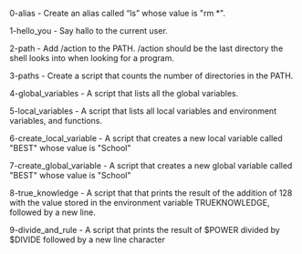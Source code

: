 0-alias - Create an alias called “ls” whose value is "rm *".

1-hello_you - Say hallo to the current user.

2-path - Add /action to the PATH. /action should be the last directory the shell looks into when looking for a program.

3-paths - Create a script that counts the number of directories in the PATH.

4-global_variables - A script that lists all the global variables.

5-local_variables - A script that lists all local variables and environment variables, and functions.

6-create_local_variable - A script that creates a new local variable called "BEST" whose value is "School"

7-create_global_variable - A script that creates a new global variable called "BEST" whose value is "School"

8-true_knowledge - A script that that prints the result of the addition of 128 with the value stored in the environment variable TRUEKNOWLEDGE, followed by a new line.

9-divide_and_rule - A script that prints the result of $POWER divided by $DIVIDE followed by a new line character
